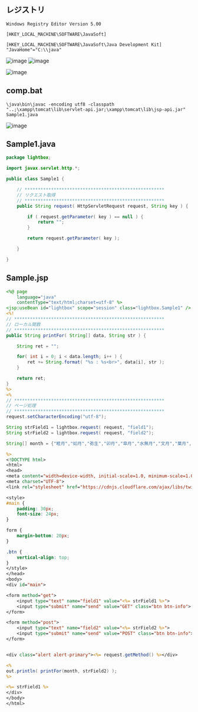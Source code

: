 ## レジストリ
```
Windows Registry Editor Version 5.00

[HKEY_LOCAL_MACHINE\SOFTWARE\JavaSoft]

[HKEY_LOCAL_MACHINE\SOFTWARE\JavaSoft\Java Development Kit]
"JavaHome"="C:\\java"
```
![image](https://user-images.githubusercontent.com/1501327/136312504-2e5cd439-2c88-4035-980a-06fc32c53f88.png)
![image](https://user-images.githubusercontent.com/1501327/136312740-9da8c46a-d689-4067-8974-0ffaca47bf9e.png)

![image](https://user-images.githubusercontent.com/1501327/136183602-d6e3587c-0362-4d98-9649-8e6459d39b8b.png)

## comp.bat
```
\java\bin\javac -encoding utf8 -classpath "..;\xampp\tomcat\lib\servlet-api.jar;\xampp\tomcat\lib\jsp-api.jar" Sample1.java
```

![image](https://user-images.githubusercontent.com/1501327/136183948-b342788d-fcb3-4ad8-9740-f32409e5615a.png)

## Sample1.java
```java
package lightbox;

import javax.servlet.http.*;

public class Sample1 {

    // *****************************************************
    // リクエスト取得
    // *****************************************************
    public String request( HttpServletRequest request, String key ) {

        if ( request.getParameter( key ) == null ) {
            return "";
        }

        return request.getParameter( key );

    }

}
```

## Sample.jsp
```jsp
<%@ page
	language="java"
	contentType="text/html;charset=utf-8" %>
<jsp:useBean id="lightbox" scope="session" class="lightbox.Sample1" />
<%!
// *********************************************************
// ローカル関数
// *********************************************************
public String printFor( String[] data, String str ) {

	String ret = "";

	for( int i = 0; i < data.length; i++ ) {
		ret += String.format( "%s : %s<br>", data[i], str );
	}

	return ret;
}
%>
<%
// *********************************************************
// ページ処理
// *********************************************************
request.setCharacterEncoding("utf-8");

String strField1 = lightbox.request( request, "field1");
String strField2 = lightbox.request( request, "field2");

String[] month = {"睦月","如月","弥生","卯月","皐月","水無月","文月","葉月","長月","神無月","霜月","師走"};

%>
<!DOCTYPE html>
<html>
<head>
<meta content="width=device-width, initial-scale=1.0, minimum-scale=1.0, maximum-scale=1.0, user-scalable=no" name="viewport">
<meta charset="UTF-8">
<link rel="stylesheet" href="https://cdnjs.cloudflare.com/ajax/libs/twitter-bootstrap/4.5.0/css/bootstrap.css">

<style>
#main {
	padding: 30px;
	font-size: 24px;
}

form {
	margin-bottom: 20px;
}

.btn {
	vertical-align: top;
}
</style>
</head>
<body>
<div id="main">

<form method="get">
	<input type="text" name="field1" value="<%= strField1 %>">
	<input type="submit" name="send" value="GET" class="btn btn-info">
</form>

<form method="post">
	<input type="text" name="field2" value="<%= strField2 %>">
	<input type="submit" name="send" value="POST" class="btn btn-info">
</form>


<div class="alert alert-primary"><%= request.getMethod() %></div>

<%
out.println( printFor(month, strField2) );
%>

<%= strField1 %>
</div>
</body>
</html>
```
